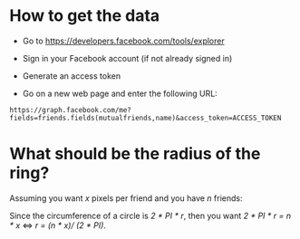 # How to get the data

* Go to https://developers.facebook.com/tools/explorer

* Sign in your Facebook account (if not already signed in) 

* Generate an access token

* Go on a new web page and enter the following URL:

```
https://graph.facebook.com/me?fields=friends.fields(mutualfriends,name)&access_token=ACCESS_TOKEN
```

# What should be the radius of the ring?

Assuming you want *x* pixels per friend and you have *n* friends: <br/>

Since the circumference of a circle is *2 * PI * r*, then you want *2 * PI * r = n * x* <=> *r = (n * x)/ (2 * PI)*.